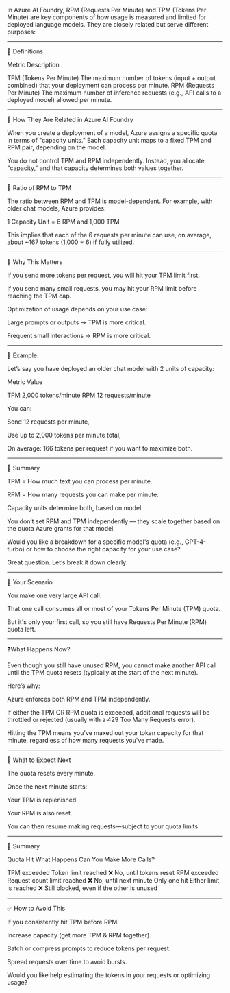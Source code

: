 In Azure AI Foundry, RPM (Requests Per Minute) and TPM (Tokens Per Minute) are key components of how usage is measured and limited for deployed language models. They are closely related but serve different purposes:


---

🔹 Definitions

Metric	Description

TPM (Tokens Per Minute)	The maximum number of tokens (input + output combined) that your deployment can process per minute.
RPM (Requests Per Minute)	The maximum number of inference requests (e.g., API calls to a deployed model) allowed per minute.



---

🔹 How They Are Related in Azure AI Foundry

When you create a deployment of a model, Azure assigns a specific quota in terms of "capacity units." Each capacity unit maps to a fixed TPM and RPM pair, depending on the model.

You do not control TPM and RPM independently. Instead, you allocate "capacity," and that capacity determines both values together.


---

🔹 Ratio of RPM to TPM

The ratio between RPM and TPM is model-dependent. For example, with older chat models, Azure provides:

1 Capacity Unit = 6 RPM and 1,000 TPM


This implies that each of the 6 requests per minute can use, on average, about ~167 tokens (1,000 ÷ 6) if fully utilized.


---

🔹 Why This Matters

If you send more tokens per request, you will hit your TPM limit first.

If you send many small requests, you may hit your RPM limit before reaching the TPM cap.

Optimization of usage depends on your use case:

Large prompts or outputs → TPM is more critical.

Frequent small interactions → RPM is more critical.




---

🔹 Example:

Let’s say you have deployed an older chat model with 2 units of capacity:

Metric	Value

TPM	2,000 tokens/minute
RPM	12 requests/minute


You can:

Send 12 requests per minute,

Use up to 2,000 tokens per minute total,

On average: 166 tokens per request if you want to maximize both.



---

🔹 Summary

TPM = How much text you can process per minute.

RPM = How many requests you can make per minute.

Capacity units determine both, based on model.

You don’t set RPM and TPM independently — they scale together based on the quota Azure grants for that model.


Would you like a breakdown for a specific model's quota (e.g., GPT-4-turbo) or how to choose the right capacity for your use case?




Great question. Let’s break it down clearly:


---

🧠 Your Scenario

You make one very large API call.

That one call consumes all or most of your Tokens Per Minute (TPM) quota.

But it's only your first call, so you still have Requests Per Minute (RPM) quota left.



---

❓What Happens Now?

Even though you still have unused RPM, you cannot make another API call until the TPM quota resets (typically at the start of the next minute).

Here’s why:

Azure enforces both RPM and TPM independently.

If either the TPM OR RPM quota is exceeded, additional requests will be throttled or rejected (usually with a 429 Too Many Requests error).

Hitting the TPM means you've maxed out your token capacity for that minute, regardless of how many requests you've made.



---

🔁 What to Expect Next

The quota resets every minute.

Once the next minute starts:

Your TPM is replenished.

Your RPM is also reset.

You can then resume making requests—subject to your quota limits.




---

📌 Summary

Quota Hit	What Happens	Can You Make More Calls?

TPM exceeded	Token limit reached	❌ No, until tokens reset
RPM exceeded	Request count limit reached	❌ No, until next minute
Only one hit	Either limit is reached	❌ Still blocked, even if the other is unused



---

✅ How to Avoid This

If you consistently hit TPM before RPM:

Increase capacity (get more TPM & RPM together).

Batch or compress prompts to reduce tokens per request.

Spread requests over time to avoid bursts.


Would you like help estimating the tokens in your requests or optimizing usage?

